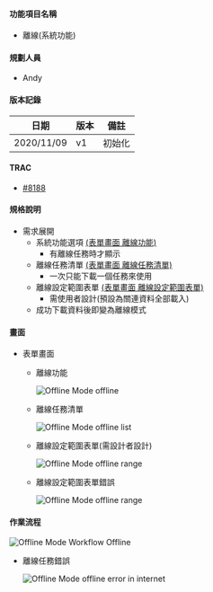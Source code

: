 #### <div id="offline_mode_offline">功能項目名稱</div>
  * 離線<path>(系統功能)</path>

#### <div id="user">規劃人員</div>
  * Andy

#### <div id="version">版本記錄</div>
  |日期|版本|備註|
  |---|---|---|
  |2020/11/09|v1|初始化|

#### <div id="trac">TRAC</div>
  * [#8188](http://trac.uneec.com/trac/neco/ticket/8188)

#### <div id="specification">規格說明</div>
  * 需求展開
    * 系統功能選項 [(表單畫面 離線功能)](#offline_button)
      * 有離線任務時才顯示
    * 離線任務清單 [(表單畫面 離線任務清單)](#offline_list)
      * 一次只能下載一個任務來使用
    * 離線設定範圍表單 [(表單畫面 離線設定範圍表單)](#offline_range)
      * 需使用者設計(預設為關連資料全部載入)
    * 成功下載資料後即變為離線模式

#### <div id="photo">畫面</div>
  * 表單畫面
    * <p id=offline_button>離線功能</p>
    
      ![Offline Mode offline](./image/offlinemodeoffline.png)

    * <p id=offline_list>離線任務清單</p>
    
      ![Offline Mode offline list](./image/offlinemodeofflinelist.png)

    * <p id=offline_range>離線設定範圍表單(需設計者設計)</p>
    
      ![Offline Mode offline range](./image/offlinemodeofflinerange.png)

    * <p id=offline_range_error>離線設定範圍表單錯誤</p>
    
      ![Offline Mode offline range](./image/offlinemodeofflinerangeerror.png)
    
#### <div id="workflow">作業流程</div>

  ![Offline Mode Workflow Offline](./image/workflow_offline.png)

  * <p id=offline_error_in_inernet>離線任務錯誤</p>

      ![Offline Mode offline error in internet](./image/workflow_offline_error.png)

